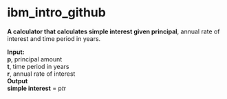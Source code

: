 # ibm_intro_github
**A calculator that calculates simple interest given principal**, annual rate of interest and time period in years.  
  
**Input:**    
  **p**, principal amount  
  **t**, time period in years  
  **r**, annual rate of interest  
**Output**  
  **simple interest** = p*t*r  
